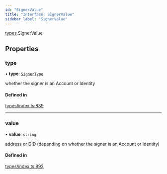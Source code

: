 ```yaml
---
id: "SignerValue"
title: "Interface: SignerValue"
sidebar_label: "SignerValue"
---
```


[types](../../../modules/Types/Types.md).SignerValue

## Properties

### type

• **type**: [`SignerType`](../../../enums/Types/SignerType/SignerType.md)

whether the signer is an Account or Identity

#### Defined in

[types/index.ts:889](https://github.com/PolymeshAssociation/polymesh-sdk/blob/adcc38781/src/types/index.ts#L889)

___

### value

• **value**: `string`

address or DID (depending on whether the signer is an Account or Identity)

#### Defined in

[types/index.ts:893](https://github.com/PolymeshAssociation/polymesh-sdk/blob/adcc38781/src/types/index.ts#L893)
